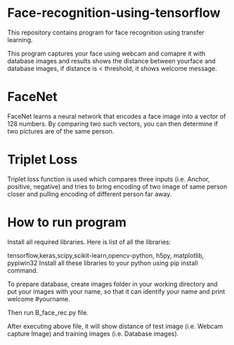 # Face-recognition-using-tensorflow
This repository contains program for face recognition using transfer learning.

This program captures your face using webcam and comapre it with database images and results shows the distance between yourface and database images, if distance is < threshold, it shows welcome message.

# FaceNet
FaceNet learns a neural network that encodes a face image into a vector of 128 numbers. By comparing two such vectors, you can then determine if two pictures are of the same person.

# Triplet Loss
Triplet loss function is used which compares three inputs (i.e. Anchor, positive, negative) and tries to bring encoding of two image of same person closer and pulling encoding of different person far away.

# How to run program
Install all required libraries.
Here is list of all the libraries:

tensorflow,keras,scipy,scikit-learn,opencv-python, h5py, matplotlib, pypiwin32
Install all these libraries to your python using pip install command.

To prepare database, create images folder in your working directory and put your images with your name, so that it can identify your name and print welcome #yourname.

Then run B_face_rec.py file.

After executing above file, it will show distance of test image (i.e. Webcam capture Image) and training images (i.e. Database images).
